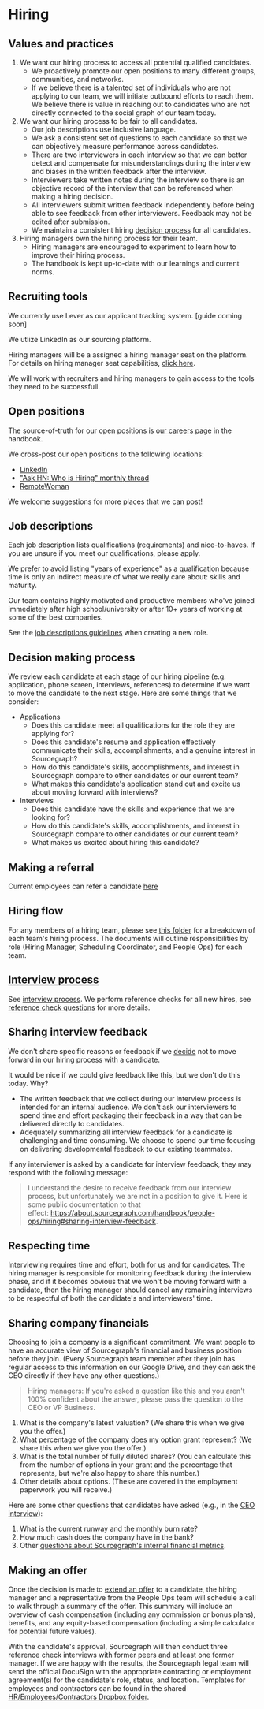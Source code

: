 # Hiring

## Values and practices

1. We want our hiring process to access all potential qualified candidates.
   - We proactively promote our open positions to many different groups, communities, and networks.
   - If we believe there is a talented set of individuals who are not applying to our team, we will initiate outbound efforts to reach them. We believe there is value in reaching out to candidates who are not directly connected to the social graph of our team today.
1. We want our hiring process to be fair to all candidates.
   - Our job descriptions use inclusive language.
   - We ask a consistent set of questions to each candidate so that we can objectively measure performance across candidates.
   - There are two interviewers in each interview so that we can better detect and compensate for misunderstandings during the interview and biases in the written feedback after the interview.
   - Interviewers take written notes during the interview so there is an objective record of the interview that can be referenced when making a hiring decision.
   - All interviewers submit written feedback independently before being able to see feedback from other interviewers. Feedback may not be edited after submission.
   - We maintain a consistent hiring [decision process](#decision-making-process) for all candidates.
1. Hiring managers own the hiring process for their team.
    - Hiring managers are encouraged to experiment to learn how to improve their hiring process.
    - The handbook is kept up-to-date with our learnings and current norms.
    
## Recruiting tools

We currently use Lever as our applicant tracking system. [guide coming soon]

We utlize LinkedIn as our sourcing platform. 

Hiring managers will be a assigned a hiring manager seat on the platform. For details on hiring manager seat capabilities, [click here](https://about.sourcegraph.com/handbook/people-ops/hiring/linkedin). 

We will work with recruiters and hiring managers to gain access to the tools they need to be successfull. 

## Open positions

The source-of-truth for our open positions is [our careers page](../../../company/careers.md) in the handbook.

We cross-post our open positions to the following locations:

- [LinkedIn](https://www.linkedin.com/jobs/search/?keywords=sourcegraph)
- ["Ask HN: Who is Hiring" monthly thread](hacker-news-who-is-hiring.md)
- [RemoteWoman](https://remotewoman.com/)

We welcome suggestions for more places that we can post!

## Job descriptions

Each job description lists qualifications (requirements) and nice-to-haves. If you are unsure if you meet our qualifications, please apply.

We prefer to avoid listing "years of experience" as a qualification because time is only an indirect measure of what we really care about: skills and maturity.

Our team contains highly motivated and productive members who've joined immediately after high school/university or after 10+ years of working at some of the best companies.

See the [job descriptions guidelines](./job_description_guidelines.md) when creating a new role.

## Decision making process

We review each candidate at each stage of our hiring pipeline (e.g. application, phone screen, interviews, references) to determine if we want to move the candidate to the next stage. Here are some things that we consider:

- Applications
    - Does this candidate meet all qualifications for the role they are applying for?
    - Does this candidate's resume and application effectively communicate their skills, accomplishments, and a genuine interest in Sourcegraph?
    - How do this candidate's skills, accomplishments, and interest in Sourcegraph compare to other candidates or our current team?
    - What makes this candidate's application stand out and excite us about moving forward with interviews?
- Interviews
    - Does this candidate have the skills and experience that we are looking for?
    - How do this candidate's skills, accomplishments, and interest in Sourcegraph compare to other candidates or our current team?
    - What makes us excited about hiring this candidate?

## Making a referral

Current employees can refer a candidate [here](https://hire.lever.co/referrals/new)

## Hiring flow

For any members of a hiring team, please see [this folder](https://drive.google.com/drive/u/0/folders/1tJAroT8Z1sPnWkETSbe2mFFaD5_g7Q_E) for a breakdown of each team's hiring process. The documents will outline responsibilities by role (Hiring Manager, Scheduling Coordinator, and People Ops) for each team.

## [Interview process](interview_process.md)

See [interview process](interview_process.md).
We perform reference checks for all new hires, see [reference check questions](reference_check_questions.md) for more details.

## Sharing interview feedback

We don't share specific reasons or feedback if we [decide](#decision-making-process) not to move forward in our hiring process with a candidate.

It would be nice if we could give feedback like this, but we don't do this today. Why?

- The written feedback that we collect during our interview process is intended for an internal audience. We don't ask our interviewers to spend time and effort packaging their feedback in a way that can be delivered directly to candidates.
- Adequately summarizing all interview feedback for a candidate is challenging and time consuming. We choose to spend our time focusing on delivering developmental feedback to our existing teammates.

If any interviewer is asked by a candidate for interview feedback, they may respond with the following message:

> I understand the desire to receive feedback from our interview process, but unfortunately we are not in a position to give it. Here is some public documentation to that effect: https://about.sourcegraph.com/handbook/people-ops/hiring#sharing-interview-feedback.

## Respecting time

Interviewing requires time and effort, both for us and for candidates. The hiring manager is responsible for monitoring feedback during the interview phase, and if it becomes obvious that we won't be moving forward with a candidate, then the hiring manager should cancel any remaining interviews to be respectful of both the candidate's and interviewers' time.

## Sharing company financials

Choosing to join a company is a significant commitment. We want people to have an accurate view of Sourcegraph's financial and business position before they join. (Every Sourcegraph team member after they join has regular access to this information on our Google Drive, and they can ask the CEO directly if they have any other questions.)

> Hiring managers: If you're asked a question like this and you aren't 100% confident about the answer, please pass the question to the CEO or VP Business.

1. What is the company's latest valuation? (We share this when we give you the offer.)
1. What percentage of the company does my option grant represent? (We share this when we give you the offer.)
1. What is the total number of fully diluted shares? (You can calculate this from the number of options in your grant and the percentage that represents, but we're also happy to share this number.)
1. Other details about options. (These are covered in the employment paperwork you will receive.)

Here are some other questions that candidates have asked (e.g., in the [CEO interview](../../ceo/index.md#interviews-with-me)):

1. What is the current runway and the monthly burn rate?
1. How much cash does the company have in the bank?
1. Other [questions about Sourcegraph's internal financial metrics](../../ceo/index.md#questions-about-sourcegraph).

## Making an offer

Once the decision is made to [extend an offer](interview_process.md#outcome) to a candidate, the hiring manager and a representative from the People Ops team will schedule a call to walk through a summary of the offer. This summary will include an overview of cash compensation (including any commission or bonus plans), benefits, and any equity-based compensation (including a simple calculator for potential future values).

With the candidate's approval, Sourcegraph will then conduct three reference check interviews with former peers and at least one former manager. If we are happy with the results, the Sourcegraph legal team will send the official DocuSign with the appropriate contracting or employment agreement(s) for the candidate's role, status, and location. Templates for employees and contractors can be found in the shared [HR/Employees/Contractors Dropbox folder](https://www.dropbox.com/home/Legal/HR%3AEmployees%3AContractors).
